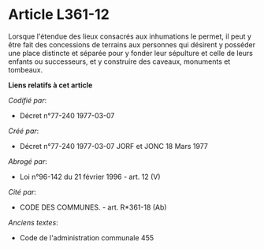 # Article L361-12

Lorsque l'étendue des lieux consacrés aux inhumations le permet, il peut y être fait des concessions de terrains aux
personnes qui désirent y posséder une place distincte et séparée pour y fonder leur sépulture et celle de leurs enfants ou
successeurs, et y construire des caveaux, monuments et tombeaux.

**Liens relatifs à cet article**

_Codifié par_:

  - Décret n°77-240 1977-03-07

_Créé par_:

  - Décret n°77-240 1977-03-07 JORF et JONC 18 Mars 1977

_Abrogé par_:

  - Loi n°96-142 du 21 février 1996 - art. 12 (V)

_Cité par_:

  - CODE DES COMMUNES. - art. R*361-18 (Ab)

_Anciens textes_:

  - Code de l'administration communale 455
